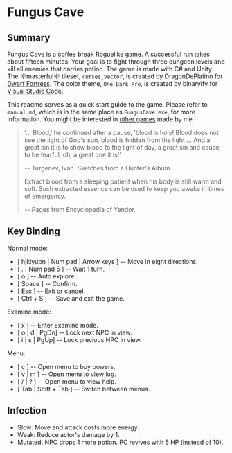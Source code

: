 # Fungus Cave

## Summary

Fungus Cave is a coffee break Roguelike game. A successful run takes about fifteen minutes. Your goal is to fight through three dungeon levels and kill all enemies that carries potion. The game is made with C# and Unity. The ☼masterful☼ tileset, `curses_vector`, is created by DragonDePlatino for [Dwarf Fortress](http://www.bay12forums.com/smf/index.php?topic=161328.0). The color theme, `One Dark Pro`, is created by binaryify for [Visual Studio Code](https://marketplace.visualstudio.com/items?itemName=zhuangtongfa.Material-theme).

This readme serves as a quick start guide to the game. Please refer to `manual.md`, which is in the same place as `FungusCave.exe`, for more information. You might be interested in [other games](https://github.com/Bozar/DevBlog/wiki/GameList) made by me.

> '... Blood,' he continued after a pause, 'blood is holy! Blood does not see the light of God's sun, blood is hidden from the light ... And a great sin it is to show blood to the light of day, a great sin and cause to be fearful, oh, a great one it is!'
>
> -- Turgenev, Ivan. Sketches from a Hunter's Album.
>
> Extract blood from a sleeping patient when his body is still warm and soft. Such extracted essence can be used to keep you awake in times of emergency.
>
> -- Pages from Encyclopedia of Yendor.

## Key Binding

Normal mode:

* [ hjklyubn | Num pad | Arrow keys ] -- Move in eight directions.
* [ . | Num pad 5 ] -- Wait 1 turn.
* [ o ] -- Auto explore.
* [ Space ] -- Confirm.
* [ Esc ] -- Exit or cancel.
* [ Ctrl + S ] -- Save and exit the game.

Examine mode:

* [ x ] -- Enter Examine mode.
* [ o | d | PgDn] -- Lock next NPC in view.
* [ i | s | PgUp] -- Lock previous NPC in view.

Menu:

* [ c ] -- Open menu to buy powers.
* [ v | m ] -- Open menu to view log.
* [ / | ? ] -- Open menu to view help.
* [ Tab | Shift + Tab ] -- Switch between menus.

## Infection

* Slow: Move and attack costs more energy.
* Weak: Reduce actor's damage by 1.
* Mutated: NPC drops 1 more potion. PC revives with 5 HP (instead of 10).

